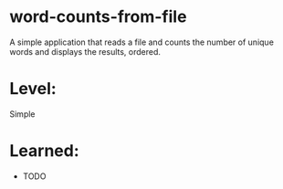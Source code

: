 # word-counts-from-file
A simple application that reads a file and counts the number of unique words and displays the results, ordered.

# Level:
Simple

# Learned:
- TODO
